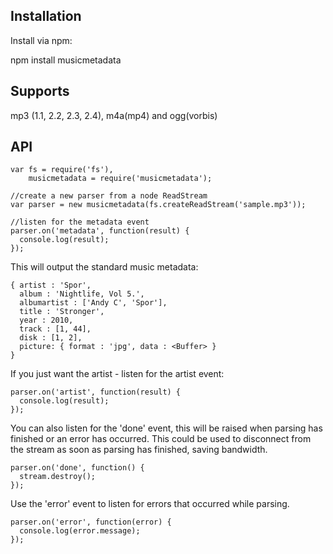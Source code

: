 Installation
------------
Install via npm:

npm install musicmetadata


Supports
-----------------
mp3 (1.1, 2.2, 2.3, 2.4), m4a(mp4) and ogg(vorbis)


API
-----------------
    var fs = require('fs'),
        musicmetadata = require('musicmetadata');
    
    //create a new parser from a node ReadStream
    var parser = new musicmetadata(fs.createReadStream('sample.mp3'));
    
    //listen for the metadata event
    parser.on('metadata', function(result) {
      console.log(result);
    });


This will output the standard music metadata:

    { artist : 'Spor',
      album : 'Nightlife, Vol 5.',
      albumartist : ['Andy C', 'Spor'],
      title : 'Stronger',
      year : 2010,
      track : [1, 44],
      disk : [1, 2],
 	  picture: { format : 'jpg', data : <Buffer> }
	}
        
If you just want the artist - listen for the artist event:

    parser.on('artist', function(result) {
      console.log(result);
    });
    
You can also listen for the 'done' event, this will be raised when parsing has finished or an error has occurred. This could be
used to disconnect from the stream as soon as parsing has finished, saving bandwidth.

    parser.on('done', function() { 
      stream.destroy();
    });
    
Use the 'error' event to listen for errors that occurred while parsing.

    parser.on('error', function(error) { 
      console.log(error.message);
    });
